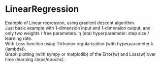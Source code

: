 # LinearRegression
Example of Linear regression, using gradient descent algorithm.  
Just basic example with 1-dimension input and 1-dimension output, and only two weights / free parameters. η (eta) hyperparameter: step size / learning rate.  
With Loss function using Tikhonov regularization (with hyperparameter λ (lambda)).  
Graph plotting (with sympy or matplotlib) of the Error(w) and Loss(w) over time (learning steps/epochs).  
